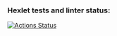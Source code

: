 ### Hexlet tests and linter status:
[![Actions Status](https://github.com/http87/backend-project-4/actions/workflows/hexlet-check.yml/badge.svg)](https://github.com/http87/backend-project-4/actions)